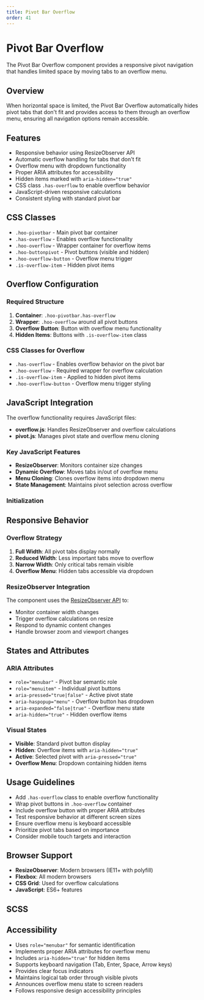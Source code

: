 ```yaml
---
title: Pivot Bar Overflow
order: 41
---
```


# Pivot Bar Overflow

The Pivot Bar Overflow component provides a responsive pivot navigation that handles limited space by moving tabs to an overflow menu.

## Overview

When horizontal space is limited, the Pivot Bar Overflow automatically hides pivot tabs that don't fit and provides access to them through an overflow menu, ensuring all navigation options remain accessible.

## Features

- Responsive behavior using ResizeObserver API
- Automatic overflow handling for tabs that don't fit
- Overflow menu with dropdown functionality
- Proper ARIA attributes for accessibility
- Hidden items marked with `aria-hidden="true"`
- CSS class `.has-overflow` to enable overflow behavior
- JavaScript-driven responsive calculations
- Consistent styling with standard pivot bar

## CSS Classes

- `.hoo-pivotbar` - Main pivot bar container
- `.has-overflow` - Enables overflow functionality
- `.hoo-overflow` - Wrapper container for overflow items
- `.hoo-buttonpivot` - Pivot buttons (visible and hidden)
- `.hoo-overflow-button` - Overflow menu trigger
- `.is-overflow-item` - Hidden pivot items

## Overflow Configuration

### Required Structure

1. **Container**: `.hoo-pivotbar.has-overflow`
2. **Wrapper**: `.hoo-overflow` around all pivot buttons
3. **Overflow Button**: Button with overflow menu functionality
4. **Hidden Items**: Buttons with `.is-overflow-item` class

### CSS Classes for Overflow

- `.has-overflow` - Enables overflow behavior on the pivot bar
- `.hoo-overflow` - Required wrapper for overflow calculation
- `.is-overflow-item` - Applied to hidden pivot items
- `.hoo-overflow-button` - Overflow menu trigger styling

## JavaScript Integration

The overflow functionality requires JavaScript files:

- **overflow.js**: Handles ResizeObserver and overflow calculations
- **pivot.js**: Manages pivot state and overflow menu cloning

### Key JavaScript Features

- **ResizeObserver**: Monitors container size changes
- **Dynamic Overflow**: Moves tabs in/out of overflow menu
- **Menu Cloning**: Clones overflow items into dropdown menu
- **State Management**: Maintains pivot selection across overflow

### Initialization

## Responsive Behavior

### Overflow Strategy

1. **Full Width**: All pivot tabs display normally
2. **Reduced Width**: Less important tabs move to overflow
3. **Narrow Width**: Only critical tabs remain visible
4. **Overflow Menu**: Hidden tabs accessible via dropdown

### ResizeObserver Integration

The component uses the [ResizeObserver API](https://developer.mozilla.org/en-US/docs/Web/API/ResizeObserver) to:

- Monitor container width changes
- Trigger overflow calculations on resize
- Respond to dynamic content changes
- Handle browser zoom and viewport changes

## States and Attributes

### ARIA Attributes

- `role="menubar"` - Pivot bar semantic role
- `role="menuitem"` - Individual pivot buttons
- `aria-pressed="true|false"` - Active pivot state
- `aria-haspopup="menu"` - Overflow button has dropdown
- `aria-expanded="false|true"` - Overflow menu state
- `aria-hidden="true"` - Hidden overflow items

### Visual States

- **Visible**: Standard pivot button display
- **Hidden**: Overflow items with `aria-hidden="true"`
- **Active**: Selected pivot with `aria-pressed="true"`
- **Overflow Menu**: Dropdown containing hidden items

## Usage Guidelines

- Add `.has-overflow` class to enable overflow functionality
- Wrap pivot buttons in `.hoo-overflow` container
- Include overflow button with proper ARIA attributes
- Test responsive behavior at different screen sizes
- Ensure overflow menu is keyboard accessible
- Prioritize pivot tabs based on importance
- Consider mobile touch targets and interaction

## Browser Support

- **ResizeObserver**: Modern browsers (IE11+ with polyfill)
- **Flexbox**: All modern browsers
- **CSS Grid**: Used for overflow calculations
- **JavaScript**: ES6+ features

## SCSS

## Accessibility

- Uses `role="menubar"` for semantic identification
- Implements proper ARIA attributes for overflow menu
- Includes `aria-hidden="true"` for hidden items
- Supports keyboard navigation (Tab, Enter, Space, Arrow keys)
- Provides clear focus indicators
- Maintains logical tab order through visible pivots
- Announces overflow menu state to screen readers
- Follows responsive design accessibility principles
